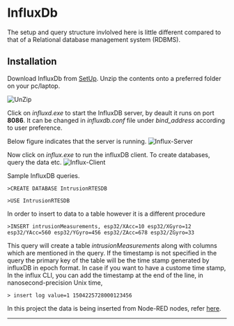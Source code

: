 # InfluxDb
The setup and query structure invlolved here is little different compared to that of a Relational database management system (RDBMS). 

## Installation

Download InfluxDb from [SetUp]. Unzip the contents onto a preferred folder on your pc/laptop.

![UnZip]

Click on _influxd.exe_ to start the InfluxDB server, by deault it runs on port **8086**. It can be changed in _influxdb.conf_ file under _bind_address_ according to user preference.

Below figure indicates that the server is running.
![Influx-Server]

Now click on _influx.exe_ to run the influxDB client. To create databases, query the data etc.
![Influx-Client]

Sample InfluxDB queries.  
```
>CREATE DATABASE IntrusionRTESDB
```
```
>USE IntrusionRTESDB
```
In order to insert to data to a table however it is a different procedure 
```
>INSERT intrusionMeasurements, esp32/XAcc=10 esp32/XGyro=12 esp32/YAcc=560 esp32/YGyro=456 esp32/ZAcc=678 esp32/ZGyro=33
```
This query will create a table _intrusionMeasurements_ along with columns which are mentioned in the query. If the timestamp is not specified in the query the primary key of the table will be the time stamp generated by influxDB in epoch format.
In case if you want to have a custome time stamp, In the influx CLI, you can add the timestamp at the end of the line, in nanosecond-precision Unix time,
```
> insert log value=1 1504225728000123456
```
In this project the data is being inserted from Node-RED nodes, refer [here](/Documentation/Node-RED.md).



----


[//]: # (These are reference links used in the body of this note and get stripped out when the markdown processor does its job. There is no need to format nicely because it shouldn't be seen. Thanks SO - http://stackoverflow.com/questions/4823468/store-comments-in-markdown-syntax)


   [SetUp]: <https://www.influxdata.com/get-influxdb/>
   [UnZip]: <https://user-images.githubusercontent.com/10976047/61994046-a22c8680-b075-11e9-8a7c-3dc1fc51f427.PNG>
   [Influx-Server]: <https://user-images.githubusercontent.com/10976047/61994116-b329c780-b076-11e9-81b1-61bb0728af11.PNG>
   [Influx-Client]: <https://user-images.githubusercontent.com/10976047/61994873-dce7ec00-b080-11e9-8457-ece38c6311ab.PNG>
   [markdown-it]: <https://github.com/markdown-it/markdown-it>
   [Ace Editor]: <http://ace.ajax.org>
   [node.js]: <http://nodejs.org>
   [Twitter Bootstrap]: <http://twitter.github.com/bootstrap/>
   [jQuery]: <http://jquery.com>
   [@tjholowaychuk]: <http://twitter.com/tjholowaychuk>
   [express]: <http://expressjs.com>
   [AngularJS]: <http://angularjs.org>
   [Gulp]: <http://gulpjs.com>

   [PlDb]: <https://github.com/joemccann/dillinger/tree/master/plugins/dropbox/README.md>
   [PlGh]: <https://github.com/joemccann/dillinger/tree/master/plugins/github/README.md>
   [PlGd]: <https://github.com/joemccann/dillinger/tree/master/plugins/googledrive/README.md>
   [PlOd]: <https://github.com/joemccann/dillinger/tree/master/plugins/onedrive/README.md>
   [PlMe]: <https://github.com/joemccann/dillinger/tree/master/plugins/medium/README.md>
   [PlGa]: <https://github.com/RahulHP/dillinger/blob/master/plugins/googleanalytics/README.md>
